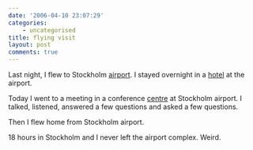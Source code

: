 ```yaml
---
date: '2006-04-10 23:07:29'
categories:
    - uncategorised
title: flying visit
layout: post
comments: true
---
```


Last night, I flew to Stockholm
[airport](http://www.arlandaexpress.com/). I stayed overnight in a
[hotel](http://www.radissonsas.com/servlet/ContentServer?pagename=RadissonSAS/integration/hotelInfo&hotelCode=stozr&language=en&backURI=/reservation/rateSearch.do&origin=Rates%20And%20Availability)
at the airport.

Today I went to a meeting in a conference
[centre](http://www.primepoint.com/eng/) at Stockholm airport. I talked,
listened, answered a few questions and asked a few questions.

Then I flew home from Stockholm airport.

18 hours in Stockholm and I never left the airport complex. Weird.
